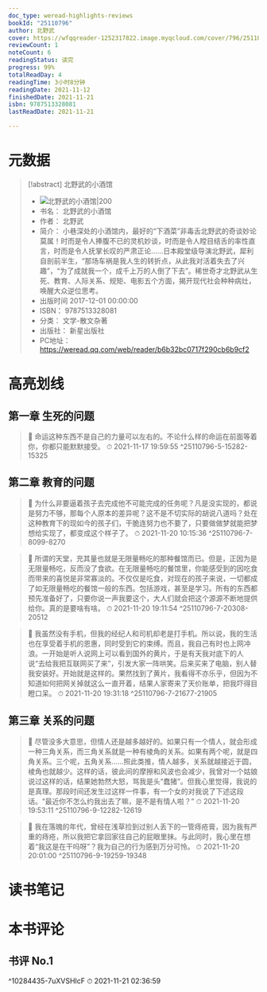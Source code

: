 ```yaml
---
doc_type: weread-highlights-reviews
bookId: "25110796"
author: 北野武
cover: https://wfqqreader-1252317822.image.myqcloud.com/cover/796/25110796/t7_25110796.jpg
reviewCount: 1
noteCount: 6
readingStatus: 读完
progress: 99%
totalReadDay: 4
readingTime: 3小时8分钟
readingDate: 2021-11-12
finishedDate: 2021-11-21
isbn: 9787513328081
lastReadDate: 2021-11-21

---
```

# 元数据
> [!abstract] 北野武的小酒馆
> - ![ 北野武的小酒馆|200](https://wfqqreader-1252317822.image.myqcloud.com/cover/796/25110796/t7_25110796.jpg)
> - 书名： 北野武的小酒馆
> - 作者： 北野武
> - 简介： 小巷深处的小酒馆内，最好的“下酒菜”非毒舌北野武的奇谈妙论莫属！时而是令人捧腹不已的灵机妙谈，时而是令人瞠目结舌的率性直言，时而是令人抚掌长叹的严肃正论……日本殿堂级导演北野武，犀利自剖前半生，“那场车祸是我人生的转折点，从此我对活着失去了兴趣”，“为了成就我一个，成千上万的人倒了下去”。稀世奇才北野武从生死、教育、人际关系、规矩、电影五个方面，揭开现代社会种种病灶，唤醒大众逆位思考。
> - 出版时间 2017-12-01 00:00:00
> - ISBN： 9787513328081
> - 分类： 文学-散文杂著
> - 出版社： 新星出版社
> - PC地址：https://weread.qq.com/web/reader/b6b32bc0717f290cb6b9cf2

# 高亮划线

## 第一章 生死的问题

> 📌 命运这种东西不是自己的力量可以左右的。不论什么样的命运在前面等着你，你都只能默默接受。 
> ⏱ 2021-11-17 19:59:55 ^25110796-5-15282-15325

## 第二章 教育的问题

> 📌 为什么非要逼着孩子去完成他不可能完成的任务呢？凡是没实现的，都说是努力不够，那每个人原本的差异呢？这不是不切实际的胡说八道吗？处在这种教育下的现如今的孩子们，干脆连努力也不要了，只要做做梦就能把梦想给实现了，都变成这个样子了。 
> ⏱ 2021-11-20 10:15:36 ^25110796-7-8099-8270

> 📌 所谓的天堂，充其量也就是无限量畅吃的那种餐馆而已。但是，正因为是无限量畅吃，反而没了食欲。在无限量畅吃的餐馆里，你能感受到的因吃食而带来的喜悦是非常寡淡的。不仅仅是吃食，对现在的孩子来说，一切都成了如无限量畅吃的餐馆一般的东西。包括游戏，甚至是学习。所有的东西都预先准备好了，只要你说一声我要这个，大人们就会把这个源源不断地提供给你。真的是要啥有啥。 
> ⏱ 2021-11-20 19:11:54 ^25110796-7-20308-20512

> 📌 我虽然没有手机，但我的经纪人和司机却老是打手机。所以说，我的生活也在享受着手机的恩惠，同时受到它的束缚。而且，我自己有时也上网冲浪。一开始是听人说网上可以看到国外的黄片，于是有天我对底下的人说“去给我把互联网买了来”，引发大家一阵哄笑。后来买来了电脑，别人替我安装好。开始就是这样的。果然找到了黄片，我看得不亦乐乎，但因为不知道如何把网关掉就这么一直开着，结果人家寄来了天价账单，把我吓得目瞪口呆。 
> ⏱ 2021-11-20 19:31:18 ^25110796-7-21677-21905

## 第三章 关系的问题

> 📌 尽管没多大意思，但情人还是越多越好的。如果只有一个情人，就会形成一种三角关系，而三角关系就是一种有棱角的关系。如果有两个呢，就是四角关系。三个呢，五角关系……照此类推，情人越多，关系就越接近于圆，棱角也就越少。这样的话，彼此间的摩擦和风波也会减少，我曾对一个姑娘说过这样的话，结果她勃然大怒，骂我是头“蠢猪”。但我心里觉得，我说的是真理。那段时间还发生过这样一件事，有一个女的对我说了下述这段话。“最近你不怎么约我出去了嘛，是不是有情人啦？” 
> ⏱ 2021-11-20 19:53:11 ^25110796-9-12282-12619

> 📌 我在落魄的年代，曾经在浅草捡到过别人丢下的一管痔疮膏，因为我有严重的痔疮，所以我把它拿回家往自己的屁眼里抹。与此同时，我心里在想着“我这是在干吗呀”？我为自己的行为感到万分可怜。 
> ⏱ 2021-11-20 20:01:00 ^25110796-9-19259-19348

# 读书笔记

# 本书评论

## 书评 No.1 
 ^10284435-7uXVSHIcF
⏱ 2021-11-21 02:36:59
